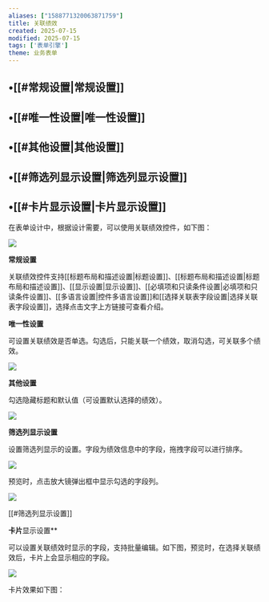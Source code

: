 ```yaml
---
aliases: ["1588771320063871759"]
title: 关联绩效
created: 2025-07-15
modified: 2025-07-15
tags: ['表单引擎']
theme: 业务表单
---
```


## •[[#常规设置|常规设置]]

## •[[#唯一性设置|唯一性设置]]

## •[[#其他设置|其他设置]]

## •[[#筛选列显示设置|筛选列显示设置]]

## •[[#卡片显示设置|卡片显示设置]]

在表单设计中，根据设计需要，可以使用关联绩效控件，如下图：

![](https://myhelpdoc.oss-cn-heyuan.aliyuncs.com/mdimages/99b85d7d0cc40eefcbfae458b3785a9f.jpg)

**常规设置**

关联绩效控件支持[[标题布局和描述设置|标题设置]]、[[标题布局和描述设置|标题布局和描述设置]]、[[显示设置|显示设置]]、[[必填项和只读条件设置|必填项和只读条件设置]]、[[多语言设置|控件多语言设置]]和[[选择关联表字段设置|选择关联表字段设置]]，选择点击文字上方链接可查看介绍。

**唯一性设置**

可设置关联绩效是否单选。勾选后，只能关联一个绩效，取消勾选，可关联多个绩效。

![](https://myhelpdoc.oss-cn-heyuan.aliyuncs.com/mdimages/1f877c400f96802e7bbc240cb297397c.jpg)

**其他设置**

勾选隐藏标题和默认值（可设置默认选择的绩效）。

![](https://myhelpdoc.oss-cn-heyuan.aliyuncs.com/mdimages/3b1a9c854bf8dca53c1369c1ff071902.jpg)

**筛选列显示设置**

设置筛选列显示的设置。字段为绩效信息中的字段，拖拽字段可以进行排序。

![](https://myhelpdoc.oss-cn-heyuan.aliyuncs.com/mdimages/cab2227314ba6bde585fd6230b5d91d5.jpg)

预览时，点击放大镜弹出框中显示勾选的字段列。

![](https://myhelpdoc.oss-cn-heyuan.aliyuncs.com/mdimages/5cbc5e35b17d528f1b357130c850d0b1.jpg)

[[#筛选列显示设置]]

**卡片**显示设置**

可以设置关联绩效时显示的字段，支持批量编辑。如下图，预览时，在选择关联绩效后，卡片上会显示相应的字段。

![](https://myhelpdoc.oss-cn-heyuan.aliyuncs.com/mdimages/e20776f376338707da77358ee53898e3.jpg)

卡片效果如下图：

